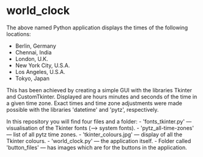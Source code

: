 # world_clock

The above named Python application displays the times of the following locations:
  - Berlin, Germany
  - Chennai, India
  - London, U.K.
  - New York City, U.S.A.
  - Los Angeles, U.S.A.
  - Tokyo, Japan

This has been achieved by creating a simple GUI with the libraries Tkinter and CustomTkinter. 
Displayed are hours minutes and seconds of the time in a given time zone.
Exact times and time zone adjustments were made possible with the libraries 'datetime' and 'pytz', respectively.

In this repository you will find four files and a folder: 
    - 'fonts_tkinter.py' — visualisation of the Tkinter fonts (--> system fonts).
    - 'pytz_all-time-zones' — list of all pytz time zones.
    - 'tkinter_colours.jpg' — display of all the Tkinter colours.
    - 'world_clock.py' — the application itself.
    - Folder called 'button_files' — has images which are for the buttons in the application.
